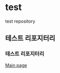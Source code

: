 # test
test repository
## 테스트 리포지터리
### 테스트 리포지터리
<a role="menuitem" href="./test/" target="_blank">Main page</a>
